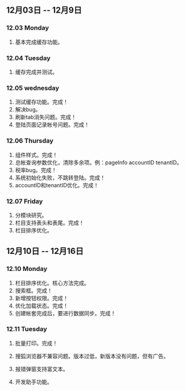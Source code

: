 ## 12月03日 -- 12月9日

### 12.03 Monday
1. 基本完成缓存功能。

### 12.04 Tuesday
1. 缓存完成并测试。

### 12.05 wednesday
1. 测试缓存功能。完成！
2. 解决bug。
3. 刷新tab消失问题。完成！
4. 登陆页面记录帐号问题。完成！

### 12.06 Thursday
1. 组件样式。完成！
2. 总帐查询参数优化，清除多余项。例：pageInfo accountID tenantID。
3. 税率bug。完成！
4. 系统初始化失败，不跳转登陆。完成！
5. accountID和tenantID优化。完成！

### 12.07 Friday
1. 分模块研究。
2. 栏目支持表头和表尾。完成！
3. 栏目排序优化。

## 12月10日 -- 12月16日

### 12.10 Monday
1. 栏目排序优化。核心方法完成。
2. 搜索框。完成！
3. 新增按钮权限。完成！
4. 优化加载状态。完成！
5. 创建帐套完成后，要进行数据同步。完成！

### 12.11 Tuesday
1. 批量打印。完成！
2. 搜狐浏览器不兼容问题。版本过低，新版本没有问题，但有广告。

3. 报错弹窗支持富文本。
2. 开发助手功能。